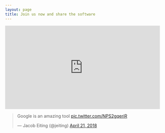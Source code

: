 ```yaml
---
layout: page
title: Join us now and share the software
---
```


<div style='position:relative;padding-bottom:54%'><iframe src='https://gfycat.com/ifr/ScrawnySoulfulChevrotain' frameborder='0' scrolling='no' width='100%' height='100%' style='position:absolute;top:0;left:0' allowfullscreen></iframe></div>

<blockquote class="twitter-tweet" data-lang="en"><p lang="en" dir="ltr">Google is an amazing tool <a href="https://t.co/NPS2gqeriR">pic.twitter.com/NPS2gqeriR</a></p>&mdash; Jacob Eiting (@jeiting) <a href="https://twitter.com/jeiting/status/987832922873839616?ref_src=twsrc%5Etfw">April 21, 2018</a></blockquote>
<script async src="https://platform.twitter.com/widgets.js" charset="utf-8"></script>

